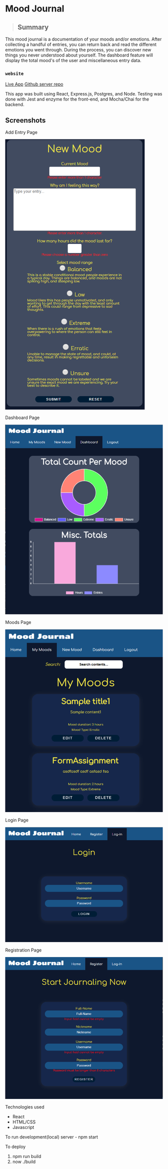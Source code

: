 Mood Journal
============

> ## Summary
This mood journal is a documentation of your moods and/or emotions. After collecting a handful of entries, you can return back and read the different emotions you went through. During the process, you can discover new things you never understood about yourself. The dashboard feature will display the total mood's of the user and miscellaneous entry data.

### `website`

[Live App](https://journal-app.hubertyang.now.sh/)
[Github server repo](https://github.com/flashcabaja64/mood-journal-server)


This app was built using React, Express.js, Postgres, and Node. Testing was done with Jest and enzyme for the front-end, and Mocha/Chai for the backend.

## Screenshots
Add Entry Page

![Add Entry page image](./src/screenshots/add_page.png "Add Entry page")

Dashboard Page

![Dashboard page image](./src/screenshots/dashboard_page.png "Dashboard page")

Moods Page

![Mood page image](./screenshots/moods_page.png "Moods page")

Login Page

![Login page image](./src/screenshots/login_page.png "Login page")

Registration Page

![Registration page image](./src/screenshots/register_page.png "Registration page")


Technologies used
* React
* HTML/CSS
* Javascript

To run development(local) server - npm start

To deploy 
1. npm run build 
2. now ./build
